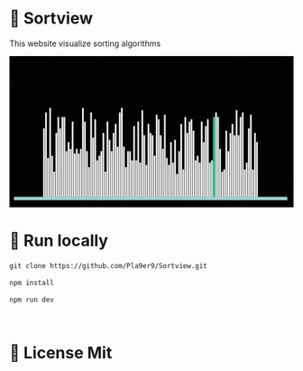 # 🔢 Sortview
This website visualize sorting algorithms

<img src="screenshot.png" />

<br>

# 🚀 Run locally
```
git clone https://github.com/Pla9er9/Sortview.git
```
```
npm install
```
```
npm run dev
```

<br>

# 📃 License Mit